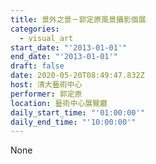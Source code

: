```yaml
---
title: 景外之景－郭定原風景攝影個展
categories:
  - visual_art
start_date: "'2013-01-01'"
end_date: "'2013-01-01'"
draft: false
date: 2020-05-20T08:49:47.832Z
host: 清大藝術中心
performer: 郭定原
location: 藝術中心展覽廳
daily_start_time: "'01:00:00'"
daily_end_time: "'10:00:00'"
---
```


None